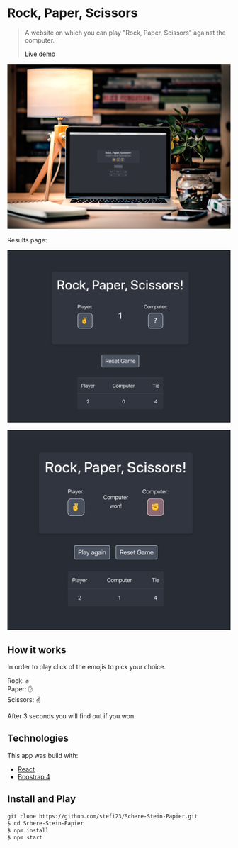 # Rock, Paper, Scissors

> A website on which you can play "Rock, Paper, Scissors" against the computer.
>
> [Live demo](http://stefi.codes/Schere-Stein-Papier/)

![Starting game screenshot](./src/images/PreviewGame.jpg)

Results page:

![Example from play screenshot](./src/images/Play.png)

![Example from play screenshot](./src/images/Finish.png)

## How it works

In order to play click of the emojis to pick your choice.

Rock: ✊  
Paper: ✋  
Scissors: ✌️

After 3 seconds you will find out if you won.

## Technologies

This app was build with:

- [React](https://reactjs.org/docs/create-a-new-react-app.html)
- [Boostrap 4](https://getbootstrap.com/docs/4.3/getting-started/introduction/)

## Install and Play

```
git clone https://github.com/stefi23/Schere-Stein-Papier.git
$ cd Schere-Stein-Papier
$ npm install
$ npm start
```
